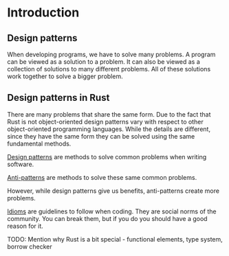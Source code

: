 # Introduction

## Design patterns
When developing programs, we have to solve many problems. A program can be viewed as a solution to a problem. It can also be viewed as a collection of solutions to many different problems. All of these solutions work together to solve a bigger problem.

## Design patterns in Rust

There are many problems that share the same form. Due to the fact that Rust is not object-oriented design patterns vary with respect to other object-oriented programming languages. While the details are different, since they have the same form they can be solved using the same fundamental methods. 

[Design patterns](https://rust-unofficial.github.io/patterns/patterns/index.html) are methods to solve common problems when writing software.

[Anti-patterns](https://rust-unofficial.github.io/patterns/anti_patterns/index.html) are methods to solve these same common problems. 

However, while design patterns give us benefits, anti-patterns create more problems.

[Idioms](https://rust-unofficial.github.io/patterns/idioms/index.html) are guidelines to follow when coding. They are social norms of the community. 
You can break them, but if you do you should have a good reason for it. 

TODO: Mention why Rust is a bit special - functional elements, type system, borrow checker
